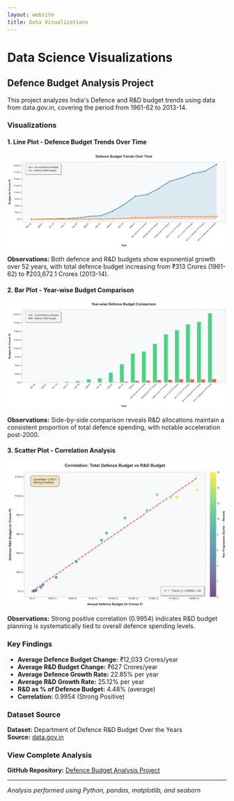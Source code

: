 ```yaml
---
layout: website
title: Data Visualizations
---
```


# Data Science Visualizations

## Defence Budget Analysis Project

This project analyzes India's Defence and R&D budget trends using data from data.gov.in, covering the period from 1961-62 to 2013-14.

### Visualizations

#### 1. Line Plot - Defence Budget Trends Over Time
![Defence Budget Trends](https://raw.githubusercontent.com/Shubhamghodake000/Defence_budget_visualization_project/main/visualization/1_line_plot.png)

**Observations:** Both defence and R&D budgets show exponential growth over 52 years, with total defence budget increasing from ₹313 Crores (1961-62) to ₹203,672.1 Crores (2013-14).

#### 2. Bar Plot - Year-wise Budget Comparison
![Year-wise Comparison](https://raw.githubusercontent.com/Shubhamghodake000/Defence_budget_visualization_project/main/visualization/2_bar_plot.png)

**Observations:** Side-by-side comparison reveals R&D allocations maintain a consistent proportion of total defence spending, with notable acceleration post-2000.

#### 3. Scatter Plot - Correlation Analysis
![Correlation Analysis](https://raw.githubusercontent.com/Shubhamghodake000/Defence_budget_visualization_project/main/visualization/3_scatter_plot.png)

**Observations:** Strong positive correlation (0.9954) indicates R&D budget planning is systematically tied to overall defence spending levels.

### Key Findings

- **Average Defence Budget Change:** ₹12,033 Crores/year
- **Average R&D Budget Change:** ₹627 Crores/year
- **Average Defence Growth Rate:** 22.85% per year
- **Average R&D Growth Rate:** 25.12% per year
- **R&D as % of Defence Budget:** 4.48% (average)
- **Correlation:** 0.9954 (Strong Positive)

### Dataset Source
**Dataset:** Department of Defence R&D Budget Over the Years  
**Source:** [data.gov.in](https://data.gov.in/)

### View Complete Analysis
**GitHub Repository:** [Defence Budget Analysis Project](https://github.com/Shubhamghodake000/Defence_budget_visualization_project)

---

*Analysis performed using Python, pandas, matplotlib, and seaborn*
